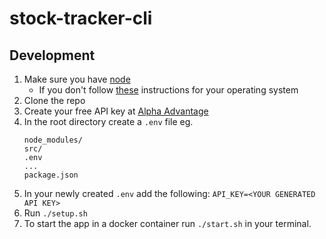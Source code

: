 # stock-tracker-cli

## Development
1. Make sure you have [node](http://www.nodejs.org)
    - If you don't follow [these](https://nodejs.org/en/download/) instructions for your operating system
2. Clone the repo
3. Create your free API key at [Alpha Advantage](https://www.alphavantage.co/)
4. In the root directory create a `.env` file
   eg. 
   ```
   node_modules/
   src/
   .env
   ...
   package.json
   ```
  5. In your newly created `.env` add the following:
    ```
      API_KEY=<YOUR GENERATED API KEY>
    ```
  6. Run `./setup.sh`
  7. To start the app in a docker container run `./start.sh` in your terminal.
